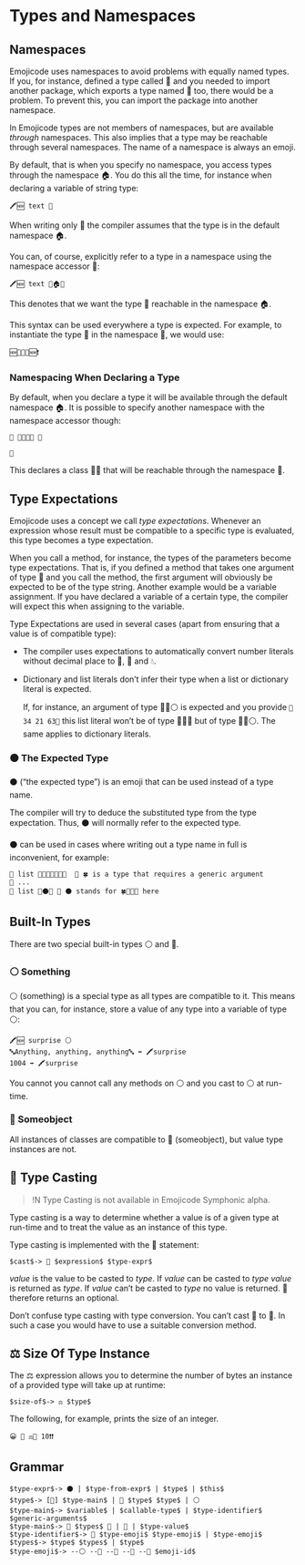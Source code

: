 # Types and Namespaces

## Namespaces

Emojicode uses namespaces to avoid problems with equally named types. If you,
for instance, defined a type called 🌽 and you needed to import another package,
which exports a type named 🌽 too, there would be a problem. To prevent this,
you can import the package into another namespace.

In Emojicode types are not members of namespaces, but are available *through*
namespaces. This also implies that a type may be reachable through several
namespaces. The name of a namespace is always an emoji.

By default, that is when you specify no namespace, you access types through the
namespace 🏠. You do this all the time, for instance when declaring a variable
of string type:

```
🖍🆕 text 🔡
```

When writing only 🔡 the compiler assumes that the type is in the default
namespace 🏠.

You can, of course, explicitly refer to a type in a namespace using the
namespace accessor 🔶:

```
🖍🆕 text 🔶🏠🔡
```

This denotes that we want the type 🔡 reachable in the namespace 🏠.

This syntax can be used everywhere a type is expected. For example, to instantiate
the type 💉 in the namespace 🏥, we would use:

```
🆕🔶💉🏥🆕❗️
```

### Namespacing When Declaring a Type

By default, when you declare a type it will be available through the default
namespace 🏠. It is possible to specify another namespace with the namespace
accessor though:

```
🐇 🔶🏨👩‍💼 🍇

🍉
```

This declares a class 👩‍💼 that will be reachable through the namespace 🏨.

## Type Expectations

Emojicode uses a concept we call *type expectations*. Whenever an expression
whose result must be compatible to a specific type is evaluated, this type
becomes a type expectation.

When you call a method, for instance, the types of the parameters become type
expectations. That is, if you defined a method that takes one argument of type 🔡
and you call the method, the first argument will obviously be expected to be of
the type string. Another example would be a variable assignment. If you have
declared a variable of a certain type, the compiler will expect this when
assigning to the variable.

Type Expectations are used in several cases (apart from ensuring that a value is
of compatible type):

* The compiler uses expectations to automatically convert number literals
  without decimal place   to 🔢, 💯 and 💧.

* Dictionary and list literals don’t infer their type when a list or dictionary
  literal is expected.

  If, for instance, an argument of type 🍨🐚⚪️ is expected
  and you provide `🍨34 21 63🍆` this list literal won’t be of type 🍨🐚🔢
  but of type 🍨🐚⚪️. The same applies to dictionary literals.

### ⚫️ The Expected Type

⚫️ (“the expected type”) is an emoji that can be used instead of a type name.

The compiler will try to deduce the substituted type from the type
expectation. Thus, ⚫️ will normally refer to the expected type.

⚫️ can be used in cases where writing out a type name in full is inconvenient,
for example:

```
🍰 list 🍨🐚🍀🐚🔡🍆🍆  👴 🍀 is a type that requires a generic argument
👴 ...
🍮 list 🔷⚫️🐸 👴 ⚫️ stands for 🍀🐚🔡🍆 here
```

## Built-In Types

There are two special built-in types ⚪ and 🔵.

### ⚪ Something

⚪ (something) is a special type as all types are compatible to it. This means
that you can, for instance, store a value of any type into a variable of type ⚪:

```
🖍🆕 surprise ⚪
🔤Anything, anything, anything🔤 ➡️ 🖍surprise
1004 ➡️ 🖍surprise
```

You cannot you cannot call any methods on ⚪ and you cast to ⚪ at run-time.

### 🔵 Someobject

All instances of classes are compatible to 🔵 (someobject), but value type
instances are not.

## 🔲 Type Casting

>!N Type Casting is not available in Emojicode Symphonic alpha.

Type casting is a way to determine whether a value is of a given type at
run-time and to treat the value as an instance of this type.

Type casting is implemented with the 🔲 statement:

```syntax
$cast$-> 🔲 $expression$ $type-expr$
```

*value* is the value to be casted to *type*. If *value* can be casted to *type*
*value* is returned as *type*. If *value* can’t be casted to *type* no value
is returned. 🔲 therefore returns an optional.

Don’t confuse type casting with type conversion. You can’t cast 🔢 to
💯. In such a case you would have to use a suitable conversion
method.

## ⚖️ Size Of Type Instance

The ⚖️ expression allows you to determine the number of bytes an instance of
a provided type will take up at runtime:

```syntax
$size-of$-> ⚖️ $type$
```

The following, for example, prints the size of an integer.

```
😀 🔡 ⚖️🔢 10❗️❗️
```

## Grammar

```syntax
$type-expr$-> ⚫️ | $type-from-expr$ | $type$ | $this$
$type$-> [🍬] $type-main$ | 🚨 $type$ $type$ | ⚪
$type-main$-> $variable$ | $callable-type$ | $type-identifier$ $generic-arguments$
$type-main$-> 🍱 $types$ 🍱 | 🔵 | $type-value$
$type-identifier$-> 🔶 $type-emoji$ $type-emoji$ | $type-emoji$
$types$-> $type$ $types$ | $type$
$type-emoji$-> --⚪ --🔵 --🍬 --🍱 --🔶 $emoji-id$
```

